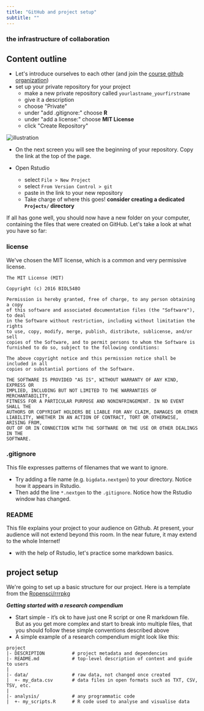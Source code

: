 ```yaml
---
title: "GitHub and project setup"
subtitle: ""
---
```

### the infrastructure of collaboration

## Content outline

* Let's introduce ourselves to each other (and join the [course github organization](https://github.com/BIOL548O/))
* set up your private repository for your project
    - make a new private repository called `yourlastname_yourfirstname`
    - give it a description
    - choose "Private"
    - under "add .gitignore:" choose **R**
    - under "add a license:" choose **MIT License**
    - click "Create Repository"

![illustration](../img/start_repo.png)

* On the next screen you will see the beginning of your repository. Copy the link at the top of the page.

* Open Rstudio
    - select `File > New Project`
    - select `From Version Control > git`
    - paste in the link to your new repository
    - Take charge of where this goes! **consider creating a dedicated `Projects/` directory**

If all has gone well, you should now have a new folder on your computer, containing the files that were created on GitHub. Let's take a look at what you have so far:

###  license

We've chosen the MIT license, which is a common and very permissive license.

    The MIT License (MIT)

    Copyright (c) 2016 BIOL548O

    Permission is hereby granted, free of charge, to any person obtaining a copy
    of this software and associated documentation files (the "Software"), to deal
    in the Software without restriction, including without limitation the rights
    to use, copy, modify, merge, publish, distribute, sublicense, and/or sell
    copies of the Software, and to permit persons to whom the Software is
    furnished to do so, subject to the following conditions:

    The above copyright notice and this permission notice shall be included in all
    copies or substantial portions of the Software.

    THE SOFTWARE IS PROVIDED "AS IS", WITHOUT WARRANTY OF ANY KIND, EXPRESS OR
    IMPLIED, INCLUDING BUT NOT LIMITED TO THE WARRANTIES OF MERCHANTABILITY,
    FITNESS FOR A PARTICULAR PURPOSE AND NONINFRINGEMENT. IN NO EVENT SHALL THE
    AUTHORS OR COPYRIGHT HOLDERS BE LIABLE FOR ANY CLAIM, DAMAGES OR OTHER
    LIABILITY, WHETHER IN AN ACTION OF CONTRACT, TORT OR OTHERWISE, ARISING FROM,
    OUT OF OR IN CONNECTION WITH THE SOFTWARE OR THE USE OR OTHER DEALINGS IN THE
    SOFTWARE.

### .gitignore

This file expresses patterns of filenames that we want to ignore.

* Try adding a file name (e.g. `bigdata.nextgen`) to your directory. Notice how it appears in Rstudio. 
* Then add the line `*.nextgen` to the `.gitignore`. Notice how the Rstudio window has changed.

### README

This file explains your project to your audience on Github. At present, your audience will not extend beyond this room. In the near future, it may extend to the whole Internet!

* with the help of Rstudio, let's practice some markdown basics.

## project setup

We're going to set up a basic structure for our project. Here is a template from the [Ropensci/rrrpkg](https://github.com/ropensci/rrrpkg)


***Getting started with a research compendium***

* Start simple - it’s ok to have just one R script or one R markdown file. But as you get more complex and start to break into multiple files, that you should follow these simple conventions described above
* A simple example of a research compendium might look like this:

```
project
|- DESCRIPTION          # project metadata and dependencies 
|- README.md            # top-level description of content and guide to users
|
|- data/                # raw data, not changed once created
|  +- my_data.csv       # data files in open formats such as TXT, CSV, TSV, etc.
|
|- analysis/            # any programmatic code 
|  +- my_scripts.R      # R code used to analyse and visualise data 
```
